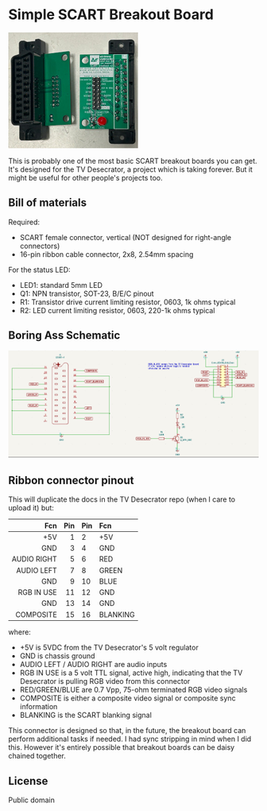 # Simple SCART Breakout Board

![](balls.jpeg)

This is probably one of the most basic SCART breakout boards you can get. It's designed for the TV Desecrator, a project which is taking forever. But it might be
useful for other people's projects too.

## Bill of materials

Required:
* SCART female connector, vertical (NOT designed for right-angle connectors)
* 16-pin ribbon cable connector, 2x8, 2.54mm spacing

For the status LED:
* LED1: standard 5mm LED
* Q1: NPN transistor, SOT-23, B/E/C pinout
* R1: Transistor drive current limiting resistor, 0603, 1k ohms typical
* R2: LED current limiting resistor, 0603, 220-1k ohms typical

## Boring Ass Schematic

![](snore.png)

## Ribbon connector pinout

This will duplicate the docs in the TV Desecrator repo (when I care to upload it) but:

| Fcn         | Pin | Pin | Fcn       |
| ----------: | --: | :-- | :-------- |
|         +5V |   1 | 2   | +5V       |
|         GND |   3 | 4   | GND       |
| AUDIO RIGHT |   5 | 6   | RED       |
|  AUDIO LEFT |   7 | 8   | GREEN     |
|         GND |   9 | 10  | BLUE      |
|  RGB IN USE |  11 | 12  | GND       |
|         GND |  13 | 14  | GND       |
|   COMPOSITE |  15 | 16  | BLANKING  |

where:

* +5V is 5VDC from the TV Desecrator's 5 volt regulator
* GND is chassis ground
* AUDIO LEFT / AUDIO RIGHT are audio inputs
* RGB IN USE is a 5 volt TTL signal, active high, indicating that the TV Desecrator is pulling RGB video from this connector
* RED/GREEN/BLUE are 0.7 Vpp, 75-ohm terminated RGB video signals
* COMPOSITE is either a composite video signal or composite sync information
* BLANKING is the SCART blanking signal

This connector is designed so that, in the future, the breakout board can perform additional tasks if needed. I had sync stripping in
mind when I did this. However it's entirely possible that breakout boards can be daisy chained together.

## License

Public domain
